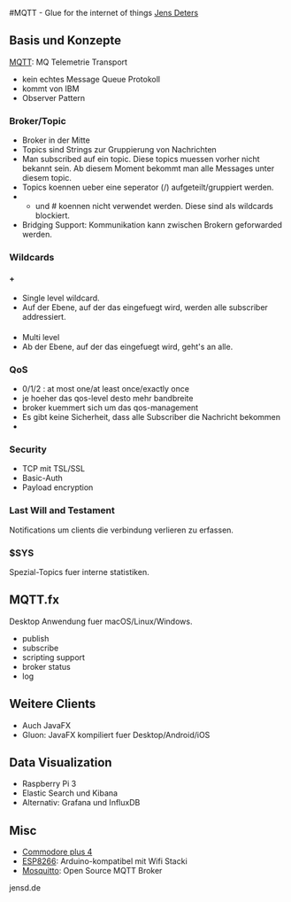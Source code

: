 #MQTT - Glue for the internet of things
[Jens Deters](https;//www.twitter.com/jerady)

## Basis und Konzepte

[MQTT](http://mqtt.org): MQ Telemetrie Transport
- kein echtes Message Queue Protokoll
- kommt von IBM 
- Observer Pattern

### Broker/Topic
- Broker in der Mitte
- Topics sind Strings zur Gruppierung von Nachrichten
- Man subscribed auf ein topic. Diese topics muessen vorher nicht bekannt sein. Ab diesem Moment bekommt man alle Messages unter diesem topic.
- Topics koennen ueber eine seperator (/) aufgeteilt/gruppiert werden.
- + und # koennen nicht verwendet werden. Diese sind als wildcards blockiert. 
- Bridging Support: Kommunikation kann zwischen Brokern geforwarded werden.
### Wildcards
#### +
- Single level wildcard.
- Auf der Ebene, auf der das eingefuegt wird, werden alle subscriber addressiert. 

#### #
- Multi level
- Ab der Ebene, auf der das eingefuegt wird, geht's an alle.
### QoS
- 0/1/2 : at most one/at least once/exactly once
- je hoeher das qos-level desto mehr bandbreite
- broker kuemmert sich um das qos-management
- Es gibt keine Sicherheit, dass alle Subscriber die Nachricht bekommen
- 

### Security
- TCP mit TSL/SSL
- Basic-Auth
- Payload encryption

### Last Will and Testament
Notifications um clients die verbindung verlieren zu erfassen.

### $SYS
Spezial-Topics fuer interne statistiken.


## MQTT.fx
Desktop Anwendung fuer macOS/Linux/Windows.
- publish
- subscribe
- scripting support
- broker status
- log

## Weitere Clients
- Auch JavaFX
- Gluon: JavaFX kompiliert fuer Desktop/Android/iOS

## Data Visualization
- Raspberry Pi 3
- Elastic Search und Kibana
- Alternativ: Grafana und InfluxDB

## Misc
- [Commodore plus 4](https://en.wikipedia.org/wiki/Commodore_Plus/4)
- [ESP8266](https://www.sparkfun.com/products/13678): Arduino-kompatibel mit Wifi Stacki
- [Mosquitto](https://mosquitto.org/): Open Source MQTT Broker

jensd.de
